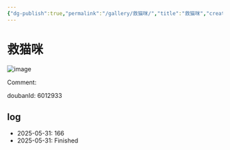 ```yaml
---
{"dg-publish":true,"permalink":"/gallery/救猫咪/","title":"救猫咪","created":"2025-06-02T12:37:17.182+08:00"}
---
```



# 救猫咪

![image](https://hiraeth-picbed.oss-cn-beijing.aliyuncs.com/20250531154709.webp)

Comment: 



doubanId: 6012933

## log

- 2025-05-31: 166
- 2025-05-31: Finished

